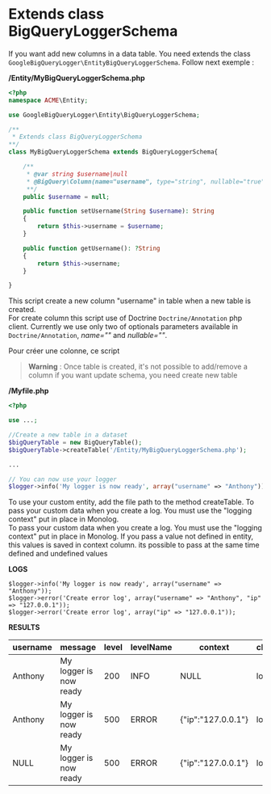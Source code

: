 # Extends class BigQueryLoggerSchema

If you want add new columns in a data table. You need extends the class ```GoogleBigQueryLogger\EntityBigQueryLoggerSchema```. Follow next exemple :

__/Entity/MyBigQueryLoggerSchema.php__

```php
<?php
namespace ACME\Entity;

use GoogleBigQueryLogger\Entity\BigQueryLoggerSchema;

/**
 * Extends class BigQueryLoggerSchema
**/
class MyBigQueryLoggerSchema extends BigQueryLoggerSchema{

    /**
     * @var string $username|null
     * @BigQuery\Column(name="username", type="string", nullable="true")
     **/
    public $username = null;

    public function setUsername(String $username): String
    {
        return $this->username = $username;
    }

    public function getUsername(): ?String
    {
        return $this->username;
    }

}
```

This script create a new column "username" in table when a new table is created.    
For create column this script use of Doctrine ```Doctrine/Annotation``` php client. Currently we use only two of optionals parameters available in ```Doctrine/Annotation```, *name=""* and *nullable=""*.

Pour créer une colonne, ce script
> **Warning** : Once table is created, it's not possible to add/remove a column if you want update schema, you need create new table

__/Myfile.php__

```php
<?php

use ...;

//Create a new table in a dataset
$bigQueryTable = new BigQueryTable();
$bigQueryTable->createTable('/Entity/MyBigQueryLoggerSchema.php');

...

// You can now use your logger
$logger->info('My logger is now ready', array("username" => "Anthony"));
```

To use your custom entity, add the file path to the method createTable. To pass your custom data when you create a log. You must use the "logging context" put in place in Monolog.   
To pass your custom data when you create a log. You must use the "logging context" put in place in Monolog. If you pass a value not defined in entity, this values is saved in context column. its possible to pass at the same time defined and undefined values

__LOGS__
```
$logger->info('My logger is now ready', array("username" => "Anthony"));
$logger->error('Create error log', array("username" => "Anthony", "ip" => "127.0.0.1"));
$logger->error('Create error log', array("ip" => "127.0.0.1"));
```
__RESULTS__

| username | message                | level | levelName | context            | channel | datetime            |
| -------- | ---------------------- | ----- | --------- | ------------------ | ------- | ------------------- |
| Anthony  | My logger is now ready | 200   | INFO      | NULL               | logger  | 2019-05-22T16:21:23 |
| Anthony  | My logger is now ready | 500   | ERROR     | {"ip":"127.0.0.1"} | logger  | 2019-05-22T16:21:23 |
| NULL     | My logger is now ready | 500   | ERROR     | {"ip":"127.0.0.1"} | logger  | 2019-05-22T16:21:23 |
